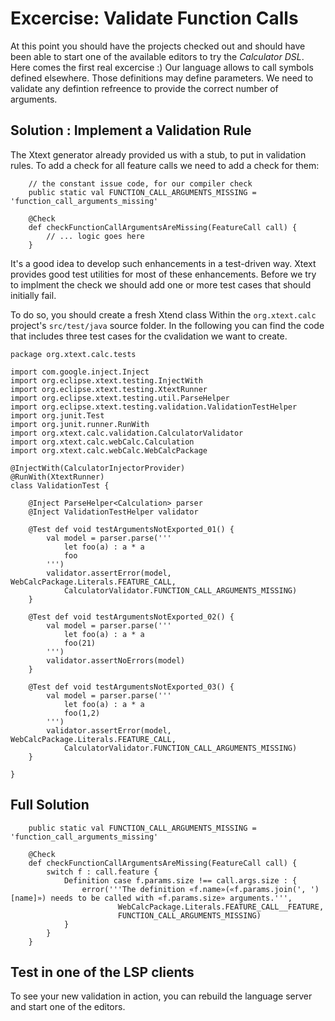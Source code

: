 # Excercise: Validate Function Calls

At this point you should have the projects checked out and should have been able to start one of the available editors to try the _Calculator DSL_. Here comes the first real excercise :) 
Our language allows to call symbols defined elsewhere. Those definitions may define parameters. We need to validate any defintion refreence to provide the correct number of arguments.

## Solution : Implement a Validation Rule

The Xtext generator already provided us with a stub, to put in validation rules. To add a check for all feature calls we need to add a check for them:

```{xtend}
    // the constant issue code, for our compiler check
	public static val FUNCTION_CALL_ARGUMENTS_MISSING = 'function_call_arguments_missing'

	@Check
	def checkFunctionCallArgumentsAreMissing(FeatureCall call) {
		// ... logic goes here
	}
```

It's a good idea to develop such enhancements in a test-driven way. Xtext provides good test utilities for most of these enhancements. Before we try to implment the check we should add one or more test cases that should initially fail.

To do so, you should create a fresh Xtend class Within the `org.xtext.calc` project's `src/test/java` source folder.
In the following you can find the code that includes three test cases for the cvalidation we want to create.

```{xtend}
package org.xtext.calc.tests

import com.google.inject.Inject
import org.eclipse.xtext.testing.InjectWith
import org.eclipse.xtext.testing.XtextRunner
import org.eclipse.xtext.testing.util.ParseHelper
import org.eclipse.xtext.testing.validation.ValidationTestHelper
import org.junit.Test
import org.junit.runner.RunWith
import org.xtext.calc.validation.CalculatorValidator
import org.xtext.calc.webCalc.Calculation
import org.xtext.calc.webCalc.WebCalcPackage

@InjectWith(CalculatorInjectorProvider)
@RunWith(XtextRunner)
class ValidationTest {

	@Inject ParseHelper<Calculation> parser
	@Inject ValidationTestHelper validator

	@Test def void testArgumentsNotExported_01() {
		val model = parser.parse(''' 
			let foo(a) : a * a
			foo
		''')
		validator.assertError(model, WebCalcPackage.Literals.FEATURE_CALL,
			CalculatorValidator.FUNCTION_CALL_ARGUMENTS_MISSING)
	}

	@Test def void testArgumentsNotExported_02() {
		val model = parser.parse(''' 
			let foo(a) : a * a
			foo(21)
		''')
		validator.assertNoErrors(model)
	}

	@Test def void testArgumentsNotExported_03() {
		val model = parser.parse(''' 
			let foo(a) : a * a
			foo(1,2)
		''')
		validator.assertError(model, WebCalcPackage.Literals.FEATURE_CALL,
			CalculatorValidator.FUNCTION_CALL_ARGUMENTS_MISSING)
	}

}

```

## Full Solution

```{xtend}
	public static val FUNCTION_CALL_ARGUMENTS_MISSING = 'function_call_arguments_missing'

	@Check
	def checkFunctionCallArgumentsAreMissing(FeatureCall call) {
		switch f : call.feature {
			Definition case f.params.size !== call.args.size : {
				error('''The definition «f.name»(«f.params.join(', ')[name]») needs to be called with «f.params.size» arguments.''', 
						WebCalcPackage.Literals.FEATURE_CALL__FEATURE,
						FUNCTION_CALL_ARGUMENTS_MISSING)
			}
		}
	}
```

## Test in one of the LSP clients

To see your new validation in action, you can rebuild the language server and start one of the editors.